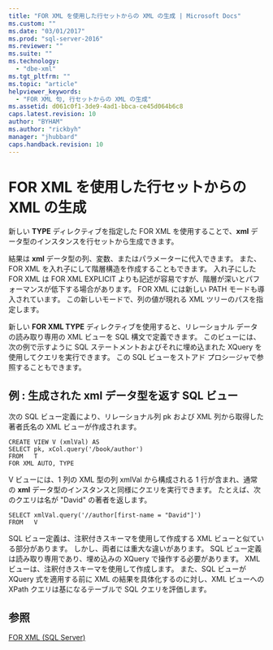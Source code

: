 ```yaml
---
title: "FOR XML を使用した行セットからの XML の生成 | Microsoft Docs"
ms.custom: ""
ms.date: "03/01/2017"
ms.prod: "sql-server-2016"
ms.reviewer: ""
ms.suite: ""
ms.technology: 
  - "dbe-xml"
ms.tgt_pltfrm: ""
ms.topic: "article"
helpviewer_keywords: 
  - "FOR XML 句, 行セットからの XML の生成"
ms.assetid: d061c0f1-3de9-4ad1-bbca-ce45d064b6c8
caps.latest.revision: 10
author: "BYHAM"
ms.author: "rickbyh"
manager: "jhubbard"
caps.handback.revision: 10
---
```

# FOR XML を使用した行セットからの XML の生成
  新しい **TYPE** ディレクティブを指定した FOR XML を使用することで、**xml** データ型のインスタンスを行セットから生成できます。  
  
 結果は **xml** データ型の列、変数、またはパラメーターに代入できます。 また、FOR XML を入れ子にして階層構造を作成することもできます。 入れ子にした FOR XML は FOR XML EXPLICIT よりも記述が容易ですが、階層が深いとパフォーマンスが低下する場合があります。 FOR XML には新しい PATH モードも導入されています。 この新しいモードで、列の値が現れる XML ツリーのパスを指定します。  
  
 新しい **FOR XML TYPE** ディレクティブを使用すると、リレーショナル データの読み取り専用の XML ビューを SQL 構文で定義できます。 このビューには、次の例で示すように SQL ステートメントおよびそれに埋め込まれた XQuery を使用してクエリを実行できます。 この SQL ビューをストアド プロシージャで参照することもできます。  
  
## 例 : 生成された xml データ型を返す SQL ビュー  
 次の SQL ビュー定義により、リレーショナル列 pk および XML 列から取得した著者氏名の XML ビューが作成されます。  
  
```  
CREATE VIEW V (xmlVal) AS  
SELECT pk, xCol.query('/book/author')  
FROM   T  
FOR XML AUTO, TYPE  
```  
  
 V ビューには、1 列の XML 型の列 xmlVal から構成される 1 行が含まれ、通常の **xml** データ型のインスタンスと同様にクエリを実行できます。 たとえば、次のクエリは名が "David" の著者を返します。  
  
```  
SELECT xmlVal.query('//author[first-name = "David"]')  
FROM   V  
```  
  
 SQL ビュー定義は、注釈付きスキーマを使用して作成する XML ビューと似ている部分があります。 しかし、両者には重大な違いがあります。 SQL ビュー定義は読み取り専用であり、埋め込みの XQuery で操作する必要があります。 XML ビューは、注釈付きスキーマを使用して作成します。 また、SQL ビューが XQuery 式を適用する前に XML の結果を具体化するのに対し、XML ビューへの XPath クエリは基になるテーブルで SQL クエリを評価します。  
  
## 参照  
 [FOR XML &#40;SQL Server&#41;](../../relational-databases/xml/for-xml-sql-server.md)  
  
  